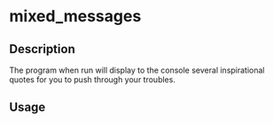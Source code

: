# mixed_messages

## Description

The program when run will display to the console several inspirational quotes for you to push through your troubles.

## Usage
